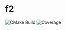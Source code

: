 # f2

![CMake Build](https://github.com/morswin22/f2/actions/workflows/build.yml/badge.svg?branch=main)
![Coverage](https://img.shields.io/endpoint?url=https://gist.githubusercontent.com/morswin22/ba189ce4c9c4c4aa5f9441783a957161/raw/coverage.json)
